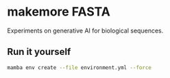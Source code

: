 # makemore FASTA

Experiments on generative AI for biological sequences.


## Run it yourself

```bash
mamba env create --file environment.yml --force
```
